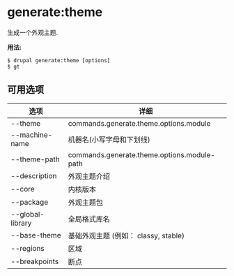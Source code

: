 # generate:theme
生成一个外观主题.

**用法:**
```
$ drupal generate:theme [options] 
$ gt  
```

## 可用选项
选项 | 详细
-------|-------------
--theme | commands.generate.theme.options.module
--machine-name | 机器名(小写字母和下划线)
--theme-path | commands.generate.theme.options.module-path
--description | 外观主题介绍
--core | 内核版本
--package | 外观主题包
--global-library | 全局格式库名
--base-theme | 基础外观主题 (例如： classy, stable)
--regions | 区域
--breakpoints | 断点
